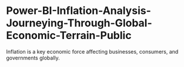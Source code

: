 # Power-BI-Inflation-Analysis-Journeying-Through-Global-Economic-Terrain-Public
Inflation is a key economic force affecting businesses, consumers, and governments globally. 
